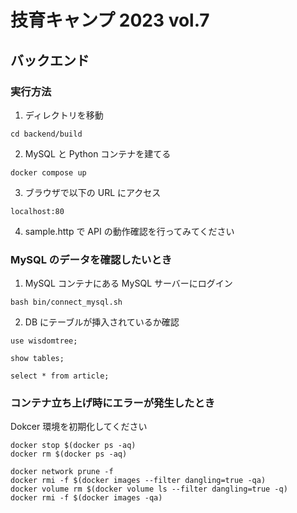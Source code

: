 # 技育キャンプ 2023 vol.7

## バックエンド

### 実行方法

1. ディレクトリを移動

```shell
cd backend/build
```

2. MySQL と Python コンテナを建てる

```
docker compose up
```

3. ブラウザで以下の URL にアクセス

```
localhost:80
```

4. sample.http で API の動作確認を行ってみてください

### MySQL のデータを確認したいとき

1. MySQL コンテナにある MySQL サーバーにログイン

```shell
bash bin/connect_mysql.sh
```

2. DB にテーブルが挿入されているか確認

```shell
use wisdomtree;
```

```shell
show tables;
```

```shell
select * from article;
```

### コンテナ立ち上げ時にエラーが発生したとき

Dokcer 環境を初期化してください

```shell
docker stop $(docker ps -aq)
docker rm $(docker ps -aq)

docker network prune -f
docker rmi -f $(docker images --filter dangling=true -qa)
docker volume rm $(docker volume ls --filter dangling=true -q)
docker rmi -f $(docker images -qa)
```
